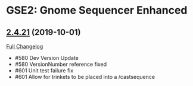 # GSE2: Gnome Sequencer Enhanced

## [2.4.21](https://github.com/TimothyLuke/GnomeSequencer-Enhanced/tree/2.4.21) (2019-10-01)
[Full Changelog](https://github.com/TimothyLuke/GnomeSequencer-Enhanced/compare/2.4.20...2.4.21)

- #580 Dev Version Update  
- #580 VersionNumber reference fixed  
- #601 Unit test failure fix  
- #601 Allow for trinkets to be placed into a /castsequence  
